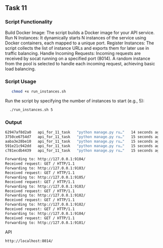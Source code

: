 ## Task 11

### Script Functionality

  Build Docker Image: The script builds a Docker image for your API service.
  Run N Instances: It dynamically starts N instances of the service using Docker containers, each mapped to a unique port.
  Register Instances: The script collects the list of instance URLs and exports them for later use in traffic balancing.
    Handle Incoming Requests:
    Incoming requests are received by socat running on a specified port (8014).
    A random instance from the pool is selected to handle each incoming request, achieving basic load balancing.

### Script Usage
```bash
   chmod +x run_instances.sh
```
Run the script by specifying the number of instances to start (e.g., 5):
```bash
  ./run_instances.sh 5
```
### Output
```bash
62947af8d2a0   api_for_11_task   "python manage.py ru…"   14 seconds ago   Up 14 seconds   0.0.0.0:9105->8000/tcp, [::]:9105->8000/tcp   api5
3750ce6754d7   api_for_11_task   "python manage.py ru…"   15 seconds ago   Up 14 seconds   0.0.0.0:9104->8000/tcp, [::]:9104->8000/tcp   api4
aaba3e28be10   api_for_11_task   "python manage.py ru…"   15 seconds ago   Up 14 seconds   0.0.0.0:9103->8000/tcp, [::]:9103->8000/tcp   api3
591e21c942dd   api_for_11_task   "python manage.py ru…"   15 seconds ago   Up 14 seconds   0.0.0.0:9102->8000/tcp, [::]:9102->8000/tcp   api2
c781ecdb4439   api_for_11_task   "python manage.py ru…"   15 seconds ago   Up 15 seconds   0.0.0.0:9101->8000/tcp, [::]:9101->8000/tcp   api1
```

```bash
Forwarding to: http://127.0.0.1:9104/
Received request: GET / HTTP/1.1
Forwarding to: http://127.0.0.1:9103/
Received request: GET / HTTP/1.1
Forwarding to: http://127.0.0.1:9105/
Received request: GET / HTTP/1.1
Forwarding to: http://127.0.0.1:9103/
Received request: GET / HTTP/1.1
Forwarding to: http://127.0.0.1:9102/
Received request: GET / HTTP/1.1
Forwarding to: http://127.0.0.1:9102/
Received request: GET / HTTP/1.1
Forwarding to: http://127.0.0.1:9104/
Received request: GET / HTTP/1.1
Forwarding to: http://127.0.0.1:9101/
```

API
```bash
http://localhost:8014/ 
```

